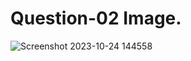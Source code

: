 # Question-02 Image.
![Screenshot 2023-10-24 144558](https://github.com/Khush0031/pw-skills-full-stack-web-dev-assignment-solution/assets/121889921/55c6ef77-4d9c-4b44-95fc-ecfe0c58ea05)

